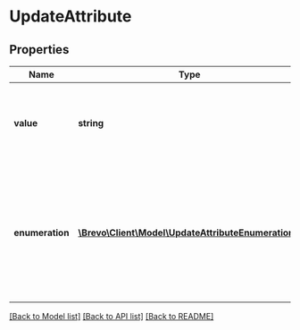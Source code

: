 # UpdateAttribute

## Properties
Name | Type | Description | Notes
------------ | ------------- | ------------- | -------------
**value** | **string** | Value of the attribute to update. Use only if the attribute&#39;s category is &#39;calculated&#39; or &#39;global&#39; | [optional] 
**enumeration** | [**\Brevo\Client\Model\UpdateAttributeEnumeration[]**](UpdateAttributeEnumeration.md) | List of the values and labels that the attribute can take. Use only if the attribute&#39;s category is \"category\". For example, &#x60;[{\"value\":1, \"label\":\"male\"}, {\"value\":2, \"label\":\"female\"}]&#x60; | [optional] 

[[Back to Model list]](../../README.md#documentation-for-models) [[Back to API list]](../../README.md#documentation-for-api-endpoints) [[Back to README]](../../README.md)


